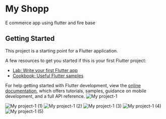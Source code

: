 # My Shopp   


E commerce app using flutter and fire base

## Getting Started

This project is a starting point for a Flutter application.

A few resources to get you started if this is your first Flutter project:

- [Lab: Write your first Flutter app](https://docs.flutter.dev/get-started/codelab)
- [Cookbook: Useful Flutter samples](https://docs.flutter.dev/cookbook)

For help getting started with Flutter development, view the
[online documentation](https://docs.flutter.dev/), which offers tutorials,
samples, guidance on mobile development, and a full API reference.
![My project-1](https://user-images.githubusercontent.com/57178026/190936134-cb6ce455-6622-4223-988a-ecf3262750f6.png)

![My project-1 (1)](https://user-images.githubusercontent.com/57178026/190936094-688a3a77-3508-4ae1-b0ea-43925f5069fe.png)
![My project-1 (2)](https://user-images.githubusercontent.com/57178026/190936097-4ec7f7f1-d8bb-4593-bfcd-b53ddb8c8e33.png)
![My project-1 (3)](https://user-images.githubusercontent.com/57178026/190936099-313066c7-64a7-4106-ad81-5a352b508dcf.png)
![My project-1 (4)](https://user-images.githubusercontent.com/57178026/190936100-c7a6ea01-d5c0-4dc3-8e47-231965804653.png)
![My project-1 (5)](https://user-images.githubusercontent.com/57178026/190936102-e24a8272-0722-4208-80ea-9900169aa27a.png)

